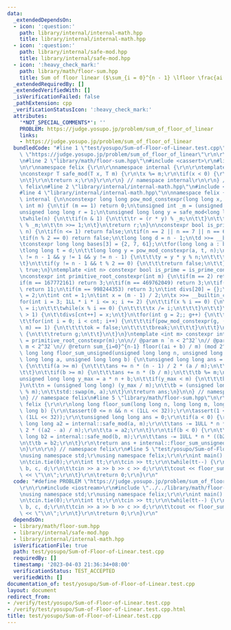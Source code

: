 ```yaml
---
data:
  _extendedDependsOn:
  - icon: ':question:'
    path: library/internal/internal-math.hpp
    title: library/internal/internal-math.hpp
  - icon: ':question:'
    path: library/internal/safe-mod.hpp
    title: library/internal/safe-mod.hpp
  - icon: ':heavy_check_mark:'
    path: library/math/floor-sum.hpp
    title: Sum of floor linear ($\sum_{i = 0}^{n - 1} \lfloor \frac{ai + b}{m} \rfloor$)
  _extendedRequiredBy: []
  _extendedVerifiedWith: []
  _isVerificationFailed: false
  _pathExtension: cpp
  _verificationStatusIcon: ':heavy_check_mark:'
  attributes:
    '*NOT_SPECIAL_COMMENTS*': ''
    PROBLEM: https://judge.yosupo.jp/problem/sum_of_floor_of_linear
    links:
    - https://judge.yosupo.jp/problem/sum_of_floor_of_linear
  bundledCode: "#line 1 \"test/yosupo/Sum-of-Floor-of-Linear.test.cpp\"\n#define PROBLEM\
    \ \"https://judge.yosupo.jp/problem/sum_of_floor_of_linear\"\r\n\r\n#include <iostream>\r\
    \n#line 2 \"library/math/floor-sum.hpp\"\n#include <cassert>\r\n#line 2 \"library/internal/safe-mod.hpp\"\
    \n\r\nnamespace felix {\r\n\r\nnamespace internal {\r\n\r\ntemplate<class T>\r\
    \nconstexpr T safe_mod(T x, T m) {\r\n\tx %= m;\r\n\tif(x < 0) {\r\n\t\tx += m;\r\
    \n\t}\r\n\treturn x;\r\n}\r\n\r\n} // namespace internal\r\n\r\n} // namespace\
    \ felix\n#line 2 \"library/internal/internal-math.hpp\"\n#include <algorithm>\n\
    #line 4 \"library/internal/internal-math.hpp\"\n\nnamespace felix {\n\nnamespace\
    \ internal {\n\nconstexpr long long pow_mod_constexpr(long long x, long long n,\
    \ int m) {\n\tif (m == 1) return 0;\n\tunsigned int _m = (unsigned int)(m);\n\t\
    unsigned long long r = 1;\n\tunsigned long long y = safe_mod<long long>(x, m);\n\
    \twhile(n) {\n\t\tif(n & 1) {\n\t\t\tr = (r * y) % _m;\n\t\t}\n\t\ty = (y * y)\
    \ % _m;\n\t\tn >>= 1;\n\t}\n\treturn r;\n}\n\nconstexpr bool is_prime_constexpr(int\
    \ n) {\n\tif(n <= 1) return false;\n\tif(n == 2 || n == 7 || n == 61) return true;\n\
    \tif(n % 2 == 0) return false;\n\tlong long d = n - 1;\n\td >>= __builtin_ctzll(d);\n\
    \tconstexpr long long bases[3] = {2, 7, 61};\n\tfor(long long a : bases) {\n\t\
    \tlong long t = d;\n\t\tlong long y = pow_mod_constexpr(a, t, n);\n\t\twhile(t\
    \ != n - 1 && y != 1 && y != n - 1) {\n\t\t\ty = y * y % n;\n\t\t\tt <<= 1;\n\t\
    \t}\n\t\tif(y != n - 1 && t % 2 == 0) {\n\t\t\treturn false;\n\t\t}\n\t}\n\treturn\
    \ true;\n}\ntemplate <int n> constexpr bool is_prime = is_prime_constexpr(n);\n\
    \nconstexpr int primitive_root_constexpr(int m) {\n\tif(m == 2) return 1;\n\t\
    if(m == 167772161) return 3;\n\tif(m == 469762049) return 3;\n\tif(m == 754974721)\
    \ return 11;\n\tif(m == 998244353) return 3;\n\tint divs[20] = {};\n\tdivs[0]\
    \ = 2;\n\tint cnt = 1;\n\tint x = (m - 1) / 2;\n\tx >>= __builtin_ctz(x);\n\t\
    for(int i = 3; 1LL * i * i <= x; i += 2) {\n\t\tif(x % i == 0) {\n\t\t\tdivs[cnt++]\
    \ = i;\n\t\t\twhile(x % i == 0) {\n\t\t\t\tx /= i;\n\t\t\t}\n\t\t}\n\t}\n\tif(x\
    \ > 1) {\n\t\tdivs[cnt++] = x;\n\t}\n\tfor(int g = 2;; g++) {\n\t\tbool ok = true;\n\
    \t\tfor(int i = 0; i < cnt; i++) {\n\t\t\tif(pow_mod_constexpr(g, (m - 1) / divs[i],\
    \ m) == 1) {\n\t\t\t\tok = false;\n\t\t\t\tbreak;\n\t\t\t}\n\t\t}\n\t\tif(ok)\
    \ {\n\t\t\treturn g;\n\t\t}\n\t}\n}\ntemplate <int m> constexpr int primitive_root\
    \ = primitive_root_constexpr(m);\n\n// @param n `n < 2^32`\n// @param m `1 <=\
    \ m < 2^32`\n// @return sum_{i=0}^{n-1} floor((ai + b) / m) (mod 2^64)\nunsigned\
    \ long long floor_sum_unsigned(unsigned long long n, unsigned long long m, unsigned\
    \ long long a, unsigned long long b) {\n\tunsigned long long ans = 0;\n\twhile(true)\
    \ {\n\t\tif(a >= m) {\n\t\t\tans += n * (n - 1) / 2 * (a / m);\n\t\t\ta %= m;\n\
    \t\t}\n\t\tif(b >= m) {\n\t\t\tans += n * (b / m);\n\t\t\tb %= m;\n\t\t}\n\t\t\
    unsigned long long y_max = a * n + b;\n\t\tif(y_max < m) {\n\t\t\tbreak;\n\t\t\
    }\n\t\tn = (unsigned long long) (y_max / m);\n\t\tb = (unsigned long long) (y_max\
    \ % m);\n\t\tstd::swap(m, a);\n\t}\n\treturn ans;\n}\n\n} // namespace internal\n\
    \n} // namespace felix\n#line 5 \"library/math/floor-sum.hpp\"\n\r\nnamespace\
    \ felix {\r\n\r\nlong long floor_sum(long long n, long long m, long long a, long\
    \ long b) {\r\n\tassert(0 <= n && n < (1LL << 32));\r\n\tassert(1 <= m && m <\
    \ (1LL << 32));\r\n\tunsigned long long ans = 0;\r\n\tif(a < 0) {\r\n\t\tunsigned\
    \ long long a2 = internal::safe_mod(a, m);\r\n\t\tans -= 1ULL * n * (n - 1) /\
    \ 2 * ((a2 - a) / m);\r\n\t\ta = a2;\r\n\t}\r\n\tif(b < 0) {\r\n\t\tunsigned long\
    \ long b2 = internal::safe_mod(b, m);\r\n\t\tans -= 1ULL * n * ((b2 - b) / m);\r\
    \n\t\tb = b2;\r\n\t}\r\n\treturn ans + internal::floor_sum_unsigned(n, m, a, b);\r\
    \n}\r\n\r\n} // namespace felix\r\n#line 5 \"test/yosupo/Sum-of-Floor-of-Linear.test.cpp\"\
    \nusing namespace std;\r\nusing namespace felix;\r\n\r\nint main() {\r\n\tios::sync_with_stdio(false);\r\
    \n\tcin.tie(0);\r\n\tint tt;\r\n\tcin >> tt;\r\n\twhile(tt--) {\r\n\t\tint a,\
    \ b, c, d;\r\n\t\tcin >> a >> b >> c >> d;\r\n\t\tcout << floor_sum(a, b, c, d)\
    \ << \"\\n\";\r\n\t}\r\n\treturn 0;\r\n}\r\n"
  code: "#define PROBLEM \"https://judge.yosupo.jp/problem/sum_of_floor_of_linear\"\
    \r\n\r\n#include <iostream>\r\n#include \"../../library/math/floor-sum.hpp\"\r\
    \nusing namespace std;\r\nusing namespace felix;\r\n\r\nint main() {\r\n\tios::sync_with_stdio(false);\r\
    \n\tcin.tie(0);\r\n\tint tt;\r\n\tcin >> tt;\r\n\twhile(tt--) {\r\n\t\tint a,\
    \ b, c, d;\r\n\t\tcin >> a >> b >> c >> d;\r\n\t\tcout << floor_sum(a, b, c, d)\
    \ << \"\\n\";\r\n\t}\r\n\treturn 0;\r\n}\r\n"
  dependsOn:
  - library/math/floor-sum.hpp
  - library/internal/safe-mod.hpp
  - library/internal/internal-math.hpp
  isVerificationFile: true
  path: test/yosupo/Sum-of-Floor-of-Linear.test.cpp
  requiredBy: []
  timestamp: '2023-04-03 21:36:34+08:00'
  verificationStatus: TEST_ACCEPTED
  verifiedWith: []
documentation_of: test/yosupo/Sum-of-Floor-of-Linear.test.cpp
layout: document
redirect_from:
- /verify/test/yosupo/Sum-of-Floor-of-Linear.test.cpp
- /verify/test/yosupo/Sum-of-Floor-of-Linear.test.cpp.html
title: test/yosupo/Sum-of-Floor-of-Linear.test.cpp
---
```

